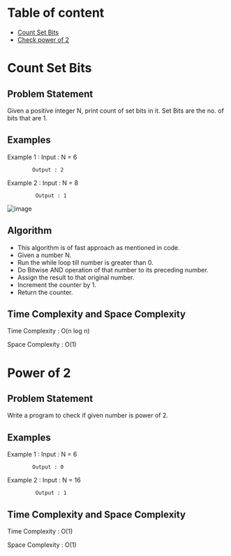 # Table of content
- [Count Set Bits](#count-set-bits)
- [Check power of 2](#power-of-2)


# Count Set Bits

## Problem Statement 
Given a positive integer N, print count of set bits in it. Set Bits are the no. of bits that are 1.

## Examples
Example 1 : Input : N = 6

            Output : 2

Example 2 :  Input : N = 8

             Output : 1
             
 ![image](https://user-images.githubusercontent.com/94545831/169095943-17f56cab-2bea-4ce6-bf8a-cbbfb5abfd9c.png)

            
## Algorithm
   - This algorithm is of fast approach as mentioned in code.
- Given a number N.
- Run the while loop till number is greater than 0.
- Do Bitwise AND operation of that number to its preceding number.
- Assign the result to that original number.
- Increment the counter by 1.
- Return the counter.

## Time Complexity and Space Complexity
Time Complexity : O(n log n)

Space Complexity : O(1)


# Power of 2

## Problem Statement 
Write a program to check if given number is power of 2.

## Examples
Example 1 : Input : N = 6

            Output : 0

Example 2 :  Input : N = 16

             Output : 1
          
## Time Complexity and Space Complexity
Time Complexity : O(1)

Space Complexity : O(1)

